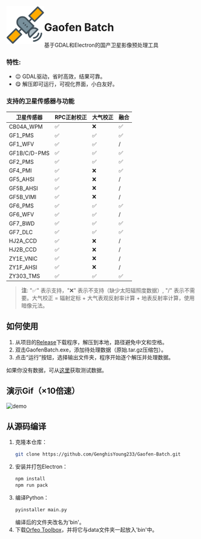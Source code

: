 <img src="https://raw.githubusercontent.com/GenghisYoung233/Gaofen-Batch/main/assets/app_icon.png" alt="logo" align="left" height="100"/>

# Gaofen Batch

基于GDAL和Electron的国产卫星影像预处理工具

### 特性:
- 😉 GDAL驱动，省时高效，结果可靠。
- 😋 解压即可运行，可视化界面，小白友好。

### 支持的卫星传感器与功能

| 卫星传感器 | RPC正射校正 | 大气校正 | 融合 |
|------------|--------------|----------|------|
| CB04A_WPM | ✅ | ❌ | ✅ |
| GF1_PMS | ✅ | ✅ | ✅ |
| GF1_WFV | ✅ | ✅ | / |
| GF1B/C/D-PMS | ✅ | ✅ | ✅ |
| GF2_PMS | ✅ | ✅ | ✅ |
| GF4_PMI | ✅ | ❌ | ✅ |
| GF5_AHSI | ✅ | ❌ | / |
| GF5B_AHSI | ✅ | ❌ | / |
| GF5B_VIMI | ✅ | ❌ | / |
| GF6_PMS | ✅ | ✅ | ✅ |
| GF6_WFV | ✅ | ✅ | / |
| GF7_BWD | ✅ | ✅ | ✅ |
| GF7_DLC | ✅ | ✅ | ✅ |
| HJ2A_CCD | ✅ | ❌ | / |
| HJ2B_CCD | ✅ | ❌ | / |
| ZY1E_VNIC | ✅ | ❌ | / |
| ZY1F_AHSI | ✅ | ❌ | / |
| ZY303_TMS | ✅ | ✅ | ✅ |

> **注**: "✅" 表示支持，"❌" 表示不支持（缺少太阳辐照度数据）, "/" 表示不需要。大气校正 = 辐射定标 + 大气表观反射率计算 + 地表反射率计算，使用暗像元法。

## 如何使用

1. 从项目的[Release](https://github.com/GenghisYoung233/Gaofen-Batch/releases)下载程序，解压到本地，路径避免中文和空格。
2. 双击GaofenBatch.exe，添加待处理数据（原始.tar.gz压缩包）。
3. 点击“运行”按钮，选择输出文件夹，程序开始逐个解压并处理数据。

如果你没有数据，可从[这里](https://gaofen-batch-r2.remotesensing.top)获取测试数据。

## 演示Gif（×10倍速）

<!-- <img src="/assets/GaofenBatch.gif" alt="demo" width="500"/> -->
<img src="/assets/GaofenBatch.gif" alt="demo" width="500" onerror="this.onerror=null;this.src='410445dd94fe2c91201cdc6ce03d7006.r2.cloudflarestorage.com/gaofen-batch/assets/GaofenBatch.gif';" />


## 从源码编译

1. 克隆本仓库：
    ```bash
    git clone https://github.com/GenghisYoung233/Gaofen-Batch.git
    ```
2. 安装并打包Electron：
    ```bash
    npm install
    npm run pack
    ```
3. 编译Python：
    ```bash
    pyinstaller main.py
    ```
    编译后的文件夹改名为'bin'。
4. 下载[Orfeo Toolbox](https://www.orfeo-toolbox.org/download/)，并将它与data文件夹一起放入'bin'中。
